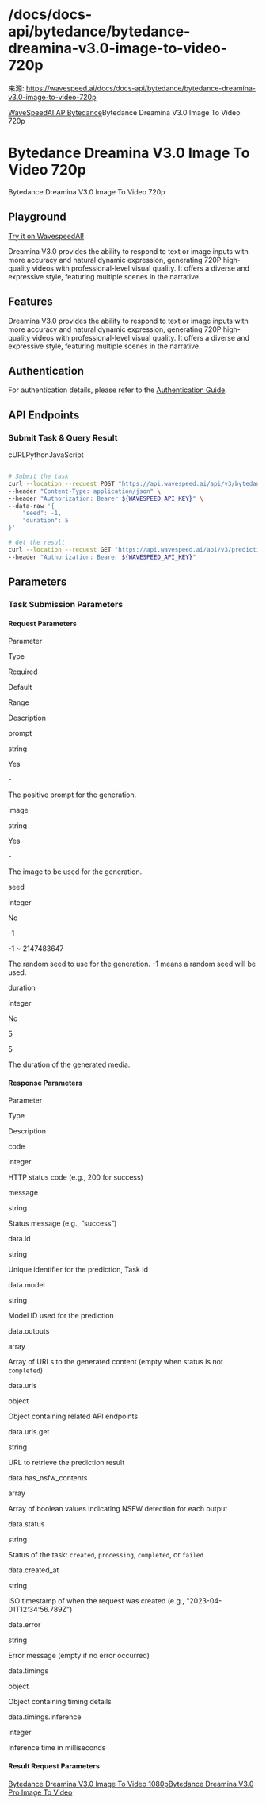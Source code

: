 # /docs/docs-api/bytedance/bytedance-dreamina-v3.0-image-to-video-720p

来源: https://wavespeed.ai/docs/docs-api/bytedance/bytedance-dreamina-v3.0-image-to-video-720p

[WaveSpeedAI API](/docs/docs-api/webhooks "WaveSpeedAI API")[Bytedance](/docs/docs-api/bytedance/bytedance-avatar-omni-human "Bytedance")Bytedance Dreamina V3.0 Image To Video 720p

# Bytedance Dreamina V3.0 Image To Video 720p

Bytedance Dreamina V3.0 Image To Video 720p

## Playground[](#playground)

[Try it on WavespeedAI!](https://wavespeed.ai/models/bytedance/dreamina-v3.0/image-to-video-720p)

Dreamina V3.0 provides the ability to respond to text or image inputs with more accuracy and natural dynamic expression, generating 720P high-quality videos with professional-level visual quality. It offers a diverse and expressive style, featuring multiple scenes in the narrative.

## Features[](#features)

Dreamina V3.0 provides the ability to respond to text or image inputs with more accuracy and natural dynamic expression, generating 720P high-quality videos with professional-level visual quality. It offers a diverse and expressive style, featuring multiple scenes in the narrative.

## Authentication[](#authentication)

For authentication details, please refer to the [Authentication Guide](/docs/docs-authentication).

## API Endpoints[](#api-endpoints)

### Submit Task & Query Result[](#submit-task--query-result)

cURLPythonJavaScript

```bash

# Submit the task
curl --location --request POST "https://api.wavespeed.ai/api/v3/bytedance/dreamina-v3.0/image-to-video-720p" \
--header "Content-Type: application/json" \
--header "Authorization: Bearer ${WAVESPEED_API_KEY}" \
--data-raw '{
    "seed": -1,
    "duration": 5
}'

# Get the result
curl --location --request GET "https://api.wavespeed.ai/api/v3/predictions/${requestId}/result" \
--header "Authorization: Bearer ${WAVESPEED_API_KEY}"
```

## Parameters[](#parameters)

### Task Submission Parameters[](#task-submission-parameters)

#### Request Parameters[](#request-parameters)

Parameter

Type

Required

Default

Range

Description

prompt

string

Yes

\-

The positive prompt for the generation.

image

string

Yes

\-

The image to be used for the generation.

seed

integer

No

\-1

\-1 ~ 2147483647

The random seed to use for the generation. -1 means a random seed will be used.

duration

integer

No

5

5

The duration of the generated media.

#### Response Parameters[](#response-parameters)

Parameter

Type

Description

code

integer

HTTP status code (e.g., 200 for success)

message

string

Status message (e.g., “success”)

data.id

string

Unique identifier for the prediction, Task Id

data.model

string

Model ID used for the prediction

data.outputs

array

Array of URLs to the generated content (empty when status is not `completed`)

data.urls

object

Object containing related API endpoints

data.urls.get

string

URL to retrieve the prediction result

data.has\_nsfw\_contents

array

Array of boolean values indicating NSFW detection for each output

data.status

string

Status of the task: `created`, `processing`, `completed`, or `failed`

data.created\_at

string

ISO timestamp of when the request was created (e.g., “2023-04-01T12:34:56.789Z”)

data.error

string

Error message (empty if no error occurred)

data.timings

object

Object containing timing details

data.timings.inference

integer

Inference time in milliseconds

#### Result Request Parameters[](#result-request-parameters)

[Bytedance Dreamina V3.0 Image To Video 1080p](/docs/docs-api/bytedance/bytedance-dreamina-v3.0-image-to-video-1080p "Bytedance Dreamina V3.0 Image To Video 1080p")[Bytedance Dreamina V3.0 Pro Image To Video](/docs/docs-api/bytedance/bytedance-dreamina-v3.0-pro-image-to-video "Bytedance Dreamina V3.0 Pro Image To Video")